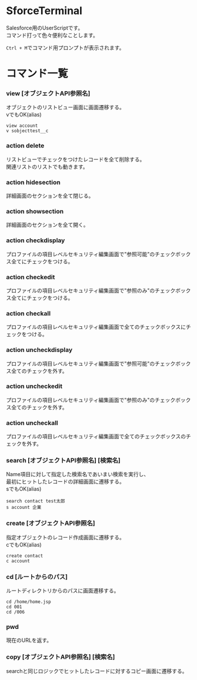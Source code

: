 # SforceTerminal

Salesforce用のUserScriptです。  
コマンド打って色々便利なことします。  

`Ctrl + M`でコマンド用プロンプトが表示されます。

# コマンド一覧

### view [オブジェクトAPI参照名]

オブジェクトのリストビュー画面に画面遷移する。  
vでもOK(alias)  

```  
view account  
v sobjecttest__c  
```

### action delete

リストビューでチェックをつけたレコードを全て削除する。  
関連リストのリストでも動きます。  

### action hidesection

詳細画面のセクションを全て閉じる。  

### action showsection

詳細画面のセクションを全て開く。  

### action checkdisplay

プロファイルの項目レベルセキュリティ編集画面で"参照可能"のチェックボックス全てにチェックをつける。  

### action checkedit

プロファイルの項目レベルセキュリティ編集画面で"参照のみ"のチェックボックス全てにチェックをつける。  

### action checkall

プロファイルの項目レベルセキュリティ編集画面で全てのチェックボックスにチェックをつける。  

### action uncheckdisplay

プロファイルの項目レベルセキュリティ編集画面で"参照可能"のチェックボックス全てのチェックを外す。  

### action uncheckedit

プロファイルの項目レベルセキュリティ編集画面で"参照のみ"のチェックボックス全てのチェックを外す。  

### action uncheckall

プロファイルの項目レベルセキュリティ編集画面で全てのチェックボックスのチェックを外す。  

### search [オブジェクトAPI参照名] [検索名]

Name項目に対して指定した検索名であいまい検索を実行し、  
最初にヒットしたレコードの詳細画面に遷移する。  
sでもOK(alias)  

```  
search contact test太郎  
s account 企業  
```
 
### create [オブジェクトAPI参照名]

指定オブジェクトのレコード作成画面に遷移する。  
cでもOK(alias)  

```  
create contact  
c account  
```
 
### cd [ルートからのパス]

ルートディレクトリからのパスに画面遷移する。  
  
```
cd /home/home.jsp  
cd 001  
cd /006  
```
  
### pwd

現在のURLを返す。  
  
### copy [オブジェクトAPI参照名] [検索名]

searchと同じロジックでヒットしたレコードに対するコピー画面に遷移する。  
  

